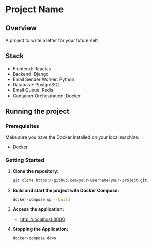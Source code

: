 # Project Name

## Overview

A project to write a letter for your future self.

## Stack

- Frontend: ReactJs
- Backend: Django
- Email Sender Worker: Python
- Database: PostgreSQL
- Email Queue: Redis
- Container Orchestration: Docker

## Running the project

### Prerequisites

Make sure you have the Docker installed on your local machine:

- [Docker](https://www.docker.com/products/docker-desktop)

### Getting Started

1. **Clone the repository:**

    ```bash
    git clone https://github.com/your-username/your-project.git
    ```
2. **Build and start the project with Docker Compose:**

    ```bash
    docker-compose up --build
    ```

3. **Access the application:**
    - [http://localhost:3000]()

4. **Stopping the Application:**

    ```bash
    docker-compose down
    ```